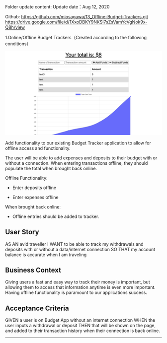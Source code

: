 Folder update content:
Update date：Aug 12, 2020

Github: https://github.com/miosagawa/13_Offline-Budget-Trackers.git
https://drive.google.com/file/d/1XxoDBKY9NKSl7sZsVamYcVgNok9x-Q8h/view


1.Online/Offline Budget Trackers（Created according to the following conditions）

![Database Schema](sample.png)


Add functionality to our existing Budget Tracker application to allow for offline access and functionality.

The user will be able to add expenses and deposits to their budget with or without a connection. When entering transactions offline, they should populate the total when brought back online.

Offline Functionality:

  * Enter deposits offline

  * Enter expenses offline

When brought back online:

  * Offline entries should be added to tracker.

## User Story
AS AN avid traveller
I WANT to be able to track my withdrawals and deposits with or without a data/internet connection
SO THAT my account balance is accurate when I am traveling

## Business Context

Giving users a fast and easy way to track their money is important, but allowing them to access that information anytime is even more important. Having offline functionality is paramount to our applications success.


## Acceptance Criteria
GIVEN a user is on Budget App without an internet connection
WHEN the user inputs a withdrawal or deposit
THEN that will be shown on the page, and added to their transaction history when their connection is back online.

- - -
